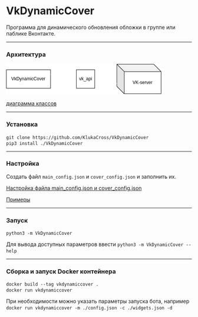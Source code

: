 VkDynamicCover
==============
Программа для динамического обновления обложки в группе или паблике Вконтакте.
***
### Архитектура
![](doc/scheme.png)

[диаграмма классов](doc/VkDynamicCover_scheme.png)

***
### Установка
```
git clone https://github.com/KlukaCross/VkDynamicCover
pip3 install ./VkDynamicCover
```

***
### Настройка
Создать файл `main_config.json` и `cover_config.json` и заполнить их. 

[Настройка файла main_config.json и cover_config.json](doc/CONFIG_SETTINGS.md)

[Примеры](examples)

***
### Запуск
```
python3 -m VkDynamicCover
```

Для вывода доступных параметров ввести ```python3 -m VkDynamicCover --help```

***
### Сборка и запуск Docker контейнера
```
docker build --tag vkdynamiccover .
docker run vkdynamiccover
```

При необходимости можно указать параметры запуска бота, например ```docker run vkdynamiccover -m ./config.json -c ./widgets.json -d```